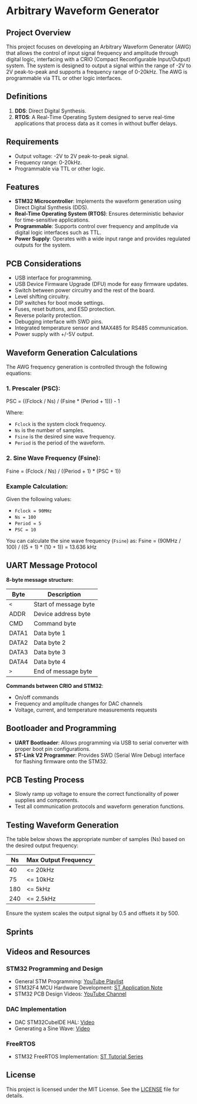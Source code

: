 # Arbitrary Waveform Generator

## Project Overview

This project focuses on developing an Arbitrary Waveform Generator (AWG) that allows the control of input signal frequency and amplitude through digital logic, interfacing with a CRIO (Compact Reconfigurable Input/Output) system. The system is designed to output a signal within the range of -2V to 2V peak-to-peak and supports a frequency range of 0-20kHz. The AWG is programmable via TTL or other logic interfaces.

## Definitions

1. **DDS**: Direct Digital Synthesis.
2. **RTOS**: A Real-Time Operating System designed to serve real-time applications that process data as it comes in without buffer delays.

## Requirements

- Output voltage: -2V to 2V peak-to-peak signal.
- Frequency range: 0-20kHz.
- Programmable via TTL or other logic.

## Features

- **STM32 Microcontroller**: Implements the waveform generation using Direct Digital Synthesis (DDS).
- **Real-Time Operating System (RTOS)**: Ensures deterministic behavior for time-sensitive applications.
- **Programmable**: Supports control over frequency and amplitude via digital logic interfaces such as TTL.
- **Power Supply**: Operates with a wide input range and provides regulated outputs for the system.

## PCB Considerations

- USB interface for programming.
- USB Device Firmware Upgrade (DFU) mode for easy firmware updates.
- Switch between power circuitry and the rest of the board.
- Level shifting circuitry.
- DIP switches for boot mode settings.
- Fuses, reset buttons, and ESD protection.
- Reverse polarity protection.
- Debugging interface with SWD pins.
- Integrated temperature sensor and MAX485 for RS485 communication.
- Power supply with +/-5V output.

## Waveform Generation Calculations

The AWG frequency generation is controlled through the following equations:

### 1. Prescaler (PSC):
PSC = ((Fclock / Ns) / (Fsine * (Period + 1))) - 1

Where:
- `Fclock` is the system clock frequency.
- `Ns` is the number of samples.
- `Fsine` is the desired sine wave frequency.
- `Period` is the period of the waveform.

### 2. Sine Wave Frequency (Fsine):
Fsine = (Fclock / Ns) / ((Period + 1) * (PSC + 1))

### Example Calculation:
Given the following values:
- `Fclock = 90MHz`
- `Ns = 100`
- `Period = 5`
- `PSC = 10`

You can calculate the sine wave frequency (`Fsine`) as:
Fsine = (90MHz / 100) / ((5 + 1) * (10 + 1)) = 13.636 kHz

## UART Message Protocol

**8-byte message structure:**

| Byte | Description              |
| ---- | ------------------------ |
| `<`  | Start of message byte     |
| ADDR | Device address byte       |
| CMD  | Command byte              |
| DATA1| Data byte 1               |
| DATA2| Data byte 2               |
| DATA3| Data byte 3               |
| DATA4| Data byte 4               |
| `>`  | End of message byte       |

**Commands between CRIO and STM32**:
- On/off commands
- Frequency and amplitude changes for DAC channels
- Voltage, current, and temperature measurements requests

## Bootloader and Programming

- **UART Bootloader**: Allows programming via USB to serial converter with proper boot pin configurations.
- **ST-Link V2 Programmer**: Provides SWD (Serial Wire Debug) interface for flashing firmware onto the STM32.

## PCB Testing Process

- Slowly ramp up voltage to ensure the correct functionality of power supplies and components.
- Test all communication protocols and waveform generation functions.

## Testing Waveform Generation

The table below shows the appropriate number of samples (Ns) based on the desired output frequency:

| Ns   | Max Output Frequency |
| ---- | -------------------- |
| 40   | <= 20kHz             |
| 75   | <= 10kHz             |
| 180  | <= 5kHz              |
| 240  | <= 2.5kHz            |

Ensure the system scales the output signal by 0.5 and offsets it by 500.

## Sprints


## Videos and Resources

### STM32 Programming and Design

- General STM Programming: [YouTube Playlist](https://www.youtube.com/playlist?list=PLmY3zqJJdVeNIZ8z_yw7Db9ej3FVG0iLy)
- STM32F4 MCU Hardware Development: [ST Application Note](https://www.st.com/resource/en/application_note/dm00115714-getting-started-with-stm32f4xxxx-mcu-hardware-development-stmicroelectronics.pdf)
- STM32 PCB Design Videos: [YouTube Channel](https://www.youtube.com/c/PhilS94/featured)
  
### DAC Implementation

- DAC STM32CubeIDE HAL: [Video](https://www.youtube.com/watch?v=xe7KIdRFRoI&ab_channel=Weblearning)
- Generating a Sine Wave: [Video](https://www.youtube.com/watch?v=6Z1L6ox63j0&t=608s&ab_channel=ControllersTech)

### FreeRTOS

- STM32 FreeRTOS Implementation: [ST Tutorial Series](https://www.youtube.com/playlist?list=PLnMKNibPkDnFeFV4eBfDQ9e5IrGL_dx1Q)

## License

This project is licensed under the MIT License. See the [LICENSE](./LICENSE) file for details.

